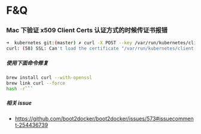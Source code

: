 # F&Q

### Mac 下验证 x509 Client Certs 认证方式的时候传证书报错

```bash
➜  kubernetes git:(master) ✗ curl -X POST --key /var/run/kubernetes/client-admin.key --cert /var/run/kubernetes/client-admin.crt -H 'Content-Type: application/json' https://localhost:6443/apis/authorization.k8s.io/v1/selfsubjectaccessreviews --data '{"spec":{"namespace":"kube-system"}}'
curl: (58) SSL: Can't load the certificate "/var/run/kubernetes/client-admin.crt" and its private key: OSStatus -25299```
```
#####  使用下面命令修复
```bash
brew install curl --with-openssl
brew link curl --force
hash -r```
```
##### 相关 issue
- https://github.com/boot2docker/boot2docker/issues/573#issuecomment-254436739